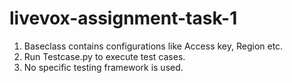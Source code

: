 # livevox-assignment-task-1
1. Baseclass contains configurations like Access key, Region etc.
2. Run Testcase.py to execute test cases.
3. No specific testing framework is used.

